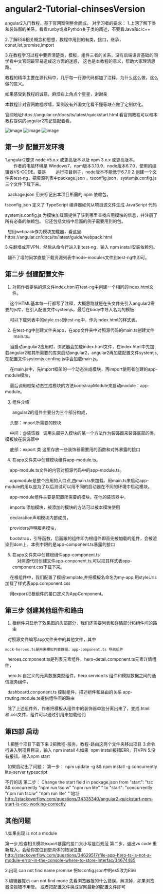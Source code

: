 # angular2-Tutorial-chinsesVersion
angular2入门教程，基于官网案例整合而成。
对学习者的要求：
1.上网了解下类和装饰器的关系，看看runby或者Python关于类的阐述，不要看Java和c/c++

2.了解ES6相关概念和思想，教程中用到的有类，接口，继承，const,let,promise,import

3.在教程学习过程中要弄清楚类，模板，组件三者的关系，没有后端语言基础的同学看中文官网最容易造成这方面的迷惑，
  这也是本教程的意义，帮助大家理清思路。


教程的精华主要在源代码中，几乎每一行源代码都加了注释，为什么这么做，这么做的意义。

如果感受到教程的诚意，麻烦右上角点个星星，谢谢亲

本教程针对官网教程啰嗦，案例没有外国文化看不懂等缺点做了定制优化。

官网地址https://angular.cn/docs/ts/latest/quickstart.html  看官网教程可以和本教程提供的angular2笔记搭配着看。

![image](https://github.com/bill-mark/angular2-Tutorial-chinsesVersion/blob/master/no1.png)
![image](https://github.com/bill-mark/angular2-Tutorial-chinsesVersion/blob/master/no2.png)
![image](https://github.com/bill-mark/angular2-Tutorial-chinsesVersion/blob/master/no3.png)

## 第一步 配置开发环境

 1.angular2要求 node v5.x.x 或更高版本以及 npm 3.x.x 或更高版本。
     
        作者的电脑环境是 Windows7，npm版本3.10.9，node版本6.7.0，使用的编辑器VS-CODE。要是
        运行项目例子，node版本不能低于6.7.0 
 2.创建一个文件夹test-ng，把资源列表中package.json ，tsconfig.json，systemjs.config.js三个文件下载下来。  

   package.json 用来标记出本项目所需的 npm 依赖包。
   
   tsconfig.json 定义了 TypeScript 编译器如何从项目源文件生成 JavaScript 代码
   
   systemjs.config.js 为模块加载器提供了该到哪里查找应用模块的信息，并注册了所有必备的依赖包。 它还包括文档中后面的例子需要用到的包。
   
   想用webpack作为模块加载器，看这里https://angular.cn/docs/ts/latest/guide/webpack.html
   

 3.先翻墙或开VPN，然后从命令行进入到test-ng，输入 npm install安装依赖包。
  
      翻不了墙的同学直接下载资源列表中node-modules文件到test-ng中即可。
    
## 第二步    创建配置文件
 
 1.  对照作者提供的源文件index.html在test-ng中创建一个相同的index.html文件。
 
     这个HTML基本每一行都写了注释，大概思路就是在头文件先引入angular2需要的js库，在引入配置文件systemjs，最后在body中导入名为<my-app>的模板
     
     可以下载列表中的style.css到test-ng中，作为index.html的样式表。
     
 2.  在test-ng中创建文件夹app，在app文件夹中对照源代码的main.ts创建文件  main.ts。
      
      当启动angular2应用时，浏览器会加载index.html文件，在index.html中先加载angular2和其所需要的库来启动angular2，angular2再加载配置文件systemjs,在配置文件systemjs.confing.js中会加载main.js。
      
      在main.js中，先import框架的一个动态生成模块，再import使用者创建的app-module模块，
      
      最后调用框架动态生成模块的方法bootstrapModule来启动module：app-module。
      
 3.  组件介绍
 
     angular2的组件主要分为三个部分构成，

     头部：import所需要的模块
     
     中间：@装饰器   调用头部导入模块的某一个方法作为装饰器来装饰底部的类，模板放在装饰器中
     
     底部：export   类   这里存放一些装饰器需要用的函数和对外暴露的接口
 
 4.  在app文件夹中创建模块组件app-module.ts。
 
     app-module.ts文件的内容对照源代码中的app-module.ts。
     
     appmodule是整个应用的入口点,由main.ts来加载。用main.ts来启动app-module的用以是为了以后测试可以用不同的启动器在不同的环境中启动模块。
     
     app-module组件主要是配置所需要的模块，在他的装饰器中，
     
     imports  添加模块，被添加的模块的方法可以被本模块使用
     
     declaration声明模块内部成员，
     
     providers声明服务模块，
     
     bootstrap，引导函数，后面跟的组件即为根组件即首先被加载的组件，会被渲染到dom上，本例中跟的是app-component.ts暴露的接口
        
 5. 在app文件夹中创建根组件app-component.ts    
     对照源代码创建文件app-conponent.ts,可以把其样式表app-component.css下载下来。
     
     在根组件中，我们配置了模板template,并把模板名命名为my-app,用styleUrls加载了样式表app.component.css
     
     用export把根组件的接口定义为AppComponent。
     
## 第三步    创建其他组件和路由

 1. 根组件只显示了效果图的头部部分，我们还需要列表和详情部分和组件间的路由

    对照源文件编写app文件夹中的其他文件，其中
    
    mock-heroes.ts是用来模拟列表数据，app-component.ts 导航组件
    
    heroes.component.ts是列表元素组件，hero-detail.component.ts元素详情组件，
    
    hero.ts 自定义的元素数据类型组件，hero.service.ts 组件和模拟数据之间的通信服务组件，
    
    dashboard.conponent.ts 控制组件，描述组件和路由的关系  app-routing.module.te提供组件间的路由

    除了上述组件外，作者把模板从组件中的装饰器单独分离出来了，变成.html和.css文件，组件可以通过引用来加载他们
    
## 第四部 启动

   1.把整个项目下载下来 2把教程-服务，教程-路由这两个文件夹移出项目 3.命令行进入到项目目录，输入 npm install 4.如果
  npm install报错ERR，开VPN 5.没有报错，输入npm start
  
   如果启动出了问题：
   第一步： npm update -g &&  npm install -g concurrently lite-server typescript
   
   不行的话 第二步：
      Change the start field in package.json from
     "start": "tsc && concurrently \"npm run tsc:w\" \"npm run lite\" "
      to
     "start": "concurrently \"npm run tsc:w\" \"npm run lite\" "
     地址 http://stackoverflow.com/questions/34335340/angular2-quickstart-npm-start-is-not-working-correctly
     
## 其他问题
  1.如果出现 is not a module
  
   第一步,检查相关模块export暴露的接口大小写是否规范
   第二步，退出vs code 重新载入，会给你定位到更具体的错误位置
http://stackoverflow.com/questions/34629517/file-app-hero-ts-is-not-a-module-error-in-the-console-where-to-store-interfac/34674485

   2.出现 can not find name promise
    把tsconfig.json中的es5改为ES6
    
   3.编辑器提示 can not find mode 
     先看浏览器报的什么错误，解决掉，如果浏览器没报错不用管。
     或者把配置文件换成官网最新的配置文件即可
    

   
       
    
    
   
    
     
